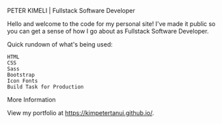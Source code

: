 PETER KIMELI | Fullstack Software Developer

Hello and welcome to the code for my personal site! I've made it public so you can get a sense of how I go about as Fullstack Software Developer.

Quick rundown of what's being used:

    HTML
    CSS
    Sass
    Bootstrap
    Icon Fonts
    Build Task for Production

More Information

View my portfolio at https://kimpetertanui.github.io/.
